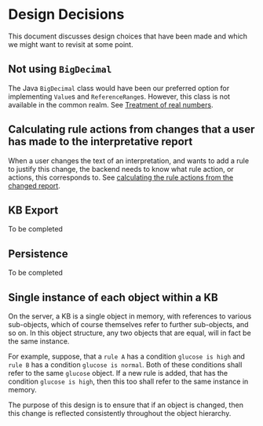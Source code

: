 # Design Decisions

This document discusses design choices that have been made and which
we might want to revisit at some point.

## Not using `BigDecimal`

The Java `BigDecimal` class would have been our preferred option
for implementing `Value`s and `ReferenceRange`s. However, this
class is not available in the common realm.
See  [Treatment of real numbers](treatment_of_real_numbers.md).

## Calculating rule actions from changes that a user has made to the interpretative report

When a user changes the text of an interpretation, and wants to add a rule to justify this change, the backend needs to
know what rule action, or actions, this corresponds to.
See [calculating the rule actions from the changed report](calculating_rule_actions.md).


## KB Export
To be completed

## Persistence
To be completed

## Single instance of each object within a KB
On the server, a KB is a single object in memory, with references to various sub-objects, which
of course themselves refer to further sub-objects, and so on.
In this object structure, any two objects that are equal, will in fact be
the same instance. 

For example, suppose, that a `rule A` has a condition `glucose is high` and
`rule B` has a condition `glucose is normal`. Both of these conditions
shall refer to the same `glucose` object. If a new rule is added,
that has the condition `glucose is high`, then this too shall refer to the
same instance in memory. 

The purpose of this design is to ensure that if an object is changed, then this change
is reflected consistently throughout the object hierarchy.
